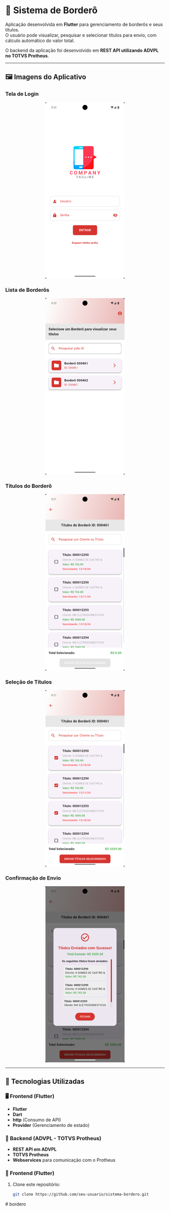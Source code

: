 # 📌 Sistema de Borderô  

Aplicação desenvolvida em **Flutter** para gerenciamento de borderôs e seus títulos.  
O usuário pode visualizar, pesquisar e selecionar títulos para envio, com cálculo automático do valor total.  

O backend da aplicação foi desenvolvido em **REST API utilizando ADVPL no TOTVS Protheus**.  

---

## 🖼️ Imagens do Aplicativo  

### Tela de Login  
<p align="center">
  <img src="screenshots/tela_login.jpg" width="250">
</p>  

### Lista de Borderôs  
<p align="center">
  <img src="screenshots/lista_bordero.jpg" width="250">
</p>  

### Títulos do Borderô  
<p align="center">
  <img src="screenshots/titulos_bordero.jpg" width="250">
</p>  

### Seleção de Títulos  
<p align="center">
  <img src="screenshots/selecao_titulos.jpg" width="250">
</p>  

### Confirmação de Envio  
<p align="center">
  <img src="screenshots/confirmacao_envio.jpg" width="250">
</p>  

---

## 🔧 Tecnologias Utilizadas  

### 🖥️ **Frontend (Flutter)**  
- **Flutter**  
- **Dart**  
- **http** (Consumo de API)  
- **Provider** (Gerenciamento de estado)  

### 🔗 **Backend (ADVPL - TOTVS Protheus)**  
- **REST API em ADVPL**  
- **TOTVS Protheus**  
- **Webservices** para comunicação com o Protheus  


### 🔹 Frontend (Flutter)  

1. Clone este repositório:  

   ```sh
   git clone https://github.com/seu-usuario/sistema-bordero.git
#   b o r d e r o 
 
 